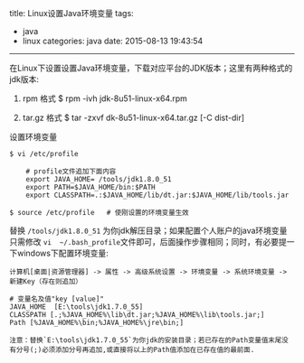 title: Linux设置Java环境变量
tags:
  - java
  - linux
categories: java
date: 2015-08-13 19:43:54
---
在Linux下设置设置Java环境变量，下载对应平台的JDK版本；这里有两种格式的jdk版本:

1. rpm 格式
	$ rpm  -ivh  jdk-8u51-linux-x64.rpm

2. tar.gz 格式
	$ tar  -zxvf  dk-8u51-linux-x64.tar.gz  [-C  dist-dir]

设置环境变量

	$ vi /etc/profile

		# profile文件追加下面内容
		export JAVA_HOME= /tools/jdk1.8.0_51
		export PATH=$JAVA_HOME/bin:$PATH
		export CLASSPATH=.:$JAVA_HOME/lib/dt.jar:$JAVA_HOME/lib/tools.jar

	$ source /etc/profile	# 使刚设置的环境变量生效

替换 `/tools/jdk1.8.0_51` 为你jdk解压目录；如果配置个人账户的java环境变量只需修改 `vi  ~/.bash_profile`文件即可，后面操作步骤相同；同时，有必要提一下windows下配置环境变量:

	计算机[桌面|资源管理器] -> 属性 -> 高级系统设置 -> 环境变量 -> 系统环境变量 -> 新建Key（存在则追加）

	# 变量名及值"key [value]"
	JAVA_HOME  [E:\tools\jdk1.7.0_55]
	CLASSPATH [.;%JAVA_HOME%\lib\dt.jar;%JAVA_HOME%\lib\tools.jar;]
	Path [%JAVA_HOME%\bin;%JAVA_HOME%\jre\bin;]

	注意：替换`E:\tools\jdk1.7.0_55`为你jdk的安装目录；若已存在的Path变量值末尾没有分号(;)必须添加分号再追加,或直接将以上的Path值添加在已存在值的最前面.
